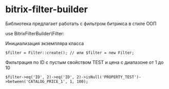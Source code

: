 # bitrix-filter-builder

Библиотека предлагает работать с фильтром битрикса в стиле ООП

use BitrixFilterBuilder\Filter:

Инициализация экземпляра класса
```
$filter = Filter::create(); // или $filter = new Filter;
```
Фильтрация по ID c пустым свойством TEST и цена с диапазоне от 1 до 10
```
$filter->eq('ID', 2)->eq('ID', 2)->isNull('PROPERTY_TEST')->between('CATALOG_PRICE_1', 1, 100);
```
